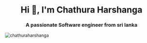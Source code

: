 <h1 align="center">Hi 👋, I'm Chathura Harshanga</h1>
<h3 align="center">A passionate Software engineer from sri lanka</h3>

<p align="left"> <img src="https://komarev.com/ghpvc/?username=chathuraharshanga&label=Profile%20views&color=0e75b6&style=flat" alt="chathuraharshanga" /> </p>

